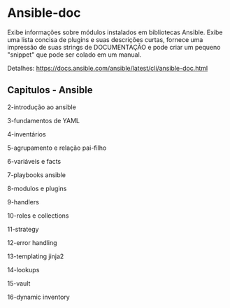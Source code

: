 # Ansible-doc

Exibe informações sobre módulos instalados em bibliotecas Ansible. Exibe uma lista concisa de plugins e suas descrições curtas, fornece uma impressão de suas strings de DOCUMENTAÇÃO e pode criar um pequeno "snippet" que pode ser colado em um manual.

Detalhes: https://docs.ansible.com/ansible/latest/cli/ansible-doc.html

## Capitulos - Ansible

2-introdução ao ansible

3-fundamentos de YAML

4-inventários

5-agrupamento e relação pai-filho

6-variáveis e facts

7-playbooks ansible

8-modulos e plugins

9-handlers

10-roles e collections

11-strategy

12-error handling

13-templating jinja2

14-lookups

15-vault

16-dynamic inventory
